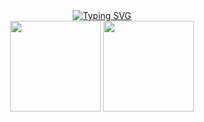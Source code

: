 <div align="center">
  <a href="https://git.io/typing-svg"><img src="https://readme-typing-svg.demolab.com?font=Fira+Code&pause=1000&color=FF79C6&width=435&lines=hello!+this+is+ligia+akemi+%3A)" alt="Typing SVG" /></a>
</div>
<div align="center">
  <img height="145px" src="https://github-readme-stats.vercel.app/api/top-langs/?username=limiyama&layout=compact&langs_count=8&theme=dracula&title-color=FF79C6&hide_border=true"/> 
  <img height="145px" src="https://github-readme-stats.vercel.app/api?username=limiyama&theme=dracula&hide_border=true&include_all_commits=false&count_private=false"/>
</pre>
</a>
</div>
